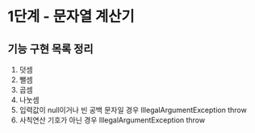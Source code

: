 
# 1단계 - 문자열 계산기
## 기능 구현 목록 정리
1. 덧셈
2. 뺄셈
3. 곱셈
4. 나눗셈
5. 입력값이 null이거나 빈 공백 문자일 경우 IllegalArgumentException throw
6. 사칙연산 기호가 아닌 경우 IllegalArgumentException throw
